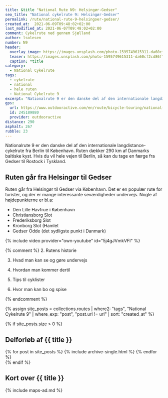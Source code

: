 ```yaml
---
title: &title "National Rute N9: Helsingør-Gedser"
seo_title: "National cykelrute 9: Helsingør-Gedser"
permalink: /rute/national-rute-9-helsingoer-gedser/
created_at:  2021-06-09T09:48:02+02:00
last_modified_at: 2021-06-07T09:48:02+02:00
comment: Cykelrute ned gennem Sjælland
author: lsolesen
number: N9
header:
  overlay_image: https://images.unsplash.com/photo-1595749615311-da60cf2cd86f?ixid=MnwxMjA3fDB8MHxwaG90by1wYWdlfHx8fGVufDB8fHx8&ixlib=rb-1.2.1&auto=format&fit=crop&h=600&w=1200&q=10
  teaser: https://images.unsplash.com/photo-1595749615311-da60cf2cd86f?ixid=MnwxMjA3fDB8MHxwaG90by1wYWdlfHx8fGVufDB8fHx8&ixlib=rb-1.2.1&auto=format&fit=crop&h=300&w=400&q=10
  caption: *title
category:
  - National Cykelrute
tags:
  - cykelrute
  - national
  - hele ruten
  - National Cykelrute 9
excerpt: "Nationalrute 9 er den danske del af den internationale langdistance-cykelrute fra Berlin - København. Ruten dækker 290 km af Danmarks baltiske kyst. Hvis du vil hele vejen til Berlin, så kan du tage en færge fra Gedser til Rostock i Tyskland."
gps:
  url: https://www.outdooractive.com/en/route/bicycle-touring/national-cykelrute-9-helsingor-gedser/245189880/
  id: 245189880
  provider: outdooractive
distance: 290
asphalt: 267
rubble: 23
---
```


Nationalrute 9 er den danske del af den internationale langdistance-cykelrute fra Berlin til København. Ruten dækker 290 km af Danmarks baltiske kyst. Hvis du vil hele vejen til Berlin, så kan du tage en færge fra Gedser til Rostock i Tyskland.

## Ruten går fra Helsingør til Gedser

Ruten går fra Helsingør til Gedser via København. Det er en populær rute for turister, og der er mange interessante seværdigheder undervejs. Nogle af højdepunkterne er bl.a:

- Den Lille Havfrue i København
- Christiansborg Slot
- Frederiksborg Slot
- Kronborg Slot (Hamlet
- Gedser Odde (det sydligste punkt i Danmark)

{% include video provider="own-youtube" id="5j4gJVmkVFI" %}

{% comment %}
2. Rutens historie

3. Hvad man kan se og gøre undervejs

4. Hvordan man kommer dertil

5. Tips til cyklister

6. Hvor man kan bo og spise


{% endcomment %}

{% assign site_posts = collections.routes | where2: "tags", "National Cykelrute 9" | where_exp: "post", "post.url != url" | sort: "created_at" %}

{% if site_posts.size > 0 %}

## Delforløb af {{ title }}

<div class="feature__wrapper">
  {% for post in site_posts %}
    {% include archive-single.html %}
  {% endfor %}
</div>
{% endif %}

## Kort over {{ title }}

{% include maps-ad.md %}
